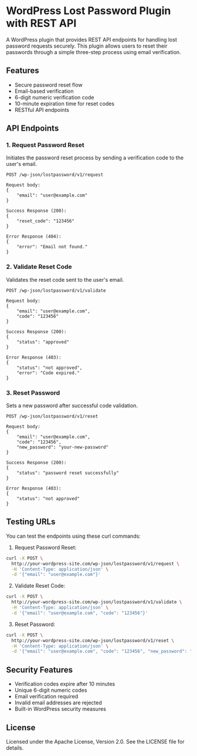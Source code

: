 # WordPress Lost Password Plugin with REST API

A WordPress plugin that provides REST API endpoints for handling lost password requests securely. This plugin allows users to reset their passwords through a simple three-step process using email verification.

## Features

- Secure password reset flow
- Email-based verification
- 6-digit numeric verification code
- 10-minute expiration time for reset codes
- RESTful API endpoints

## API Endpoints

### 1. Request Password Reset

Initiates the password reset process by sending a verification code to the user's email.

```
POST /wp-json/lostpassword/v1/request

Request body:
{
    "email": "user@example.com"
}

Success Response (200):
{
    "reset_code": "123456"
}

Error Response (404):
{
    "error": "Email not found."
}
```

### 2. Validate Reset Code

Validates the reset code sent to the user's email.

```
POST /wp-json/lostpassword/v1/validate

Request body:
{
    "email": "user@example.com",
    "code": "123456"
}

Success Response (200):
{
    "status": "approved"
}

Error Response (403):
{
    "status": "not approved",
    "error": "Code expired."
}
```

### 3. Reset Password

Sets a new password after successful code validation.

```
POST /wp-json/lostpassword/v1/reset

Request body:
{
    "email": "user@example.com",
    "code": "123456",
    "new_password": "your-new-password"
}

Success Response (200):
{
    "status": "password reset successfully"
}

Error Response (403):
{
    "status": "not approved"
}
```

## Testing URLs

You can test the endpoints using these curl commands:

1. Request Password Reset:
```bash
curl -X POST \
  http://your-wordpress-site.com/wp-json/lostpassword/v1/request \
  -H 'Content-Type: application/json' \
  -d '{"email": "user@example.com"}'
```

2. Validate Reset Code:
```bash
curl -X POST \
  http://your-wordpress-site.com/wp-json/lostpassword/v1/validate \
  -H 'Content-Type: application/json' \
  -d '{"email": "user@example.com", "code": "123456"}'
```

3. Reset Password:
```bash
curl -X POST \
  http://your-wordpress-site.com/wp-json/lostpassword/v1/reset \
  -H 'Content-Type: application/json' \
  -d '{"email": "user@example.com", "code": "123456", "new_password": "your-new-password"}'
```

## Security Features

- Verification codes expire after 10 minutes
- Unique 6-digit numeric codes
- Email verification required
- Invalid email addresses are rejected
- Built-in WordPress security measures

## License

Licensed under the Apache License, Version 2.0. See the LICENSE file for details.
